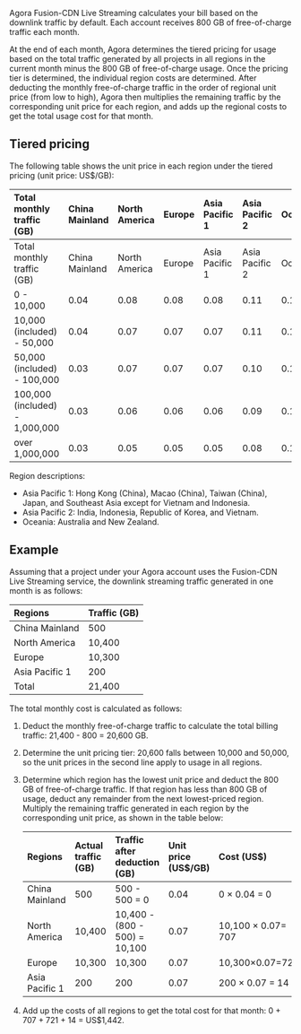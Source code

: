 Agora Fusion-CDN Live Streaming calculates your bill based on the downlink traffic by default. Each account receives 800 GB of free-of-charge traffic each month.

At the end of each month, Agora determines the tiered pricing for usage based on the total traffic generated by all projects in all regions in the current month minus the 800 GB of free-of-charge usage. Once the pricing tier is determined, the individual region costs are determined. After deducting the monthly free-of-charge traffic in the order of regional unit price (from low to high), Agora then multiplies the remaining traffic by the corresponding unit price for each region, and adds up the regional costs to get the total usage cost for that month.

## Tiered pricing

The following table shows the unit price in each region under the tiered pricing (unit price: US$/GB):

| Total monthly traffic (GB) | China Mainland | North America | Europe | Asia Pacific 1 | Asia Pacific 2 | Oceania | Middle East & Africa | South Africa |
| :----------------------- | :------- | :--- | :--- | :-------- | :-------- | :----- | :------- | :--- |
| Total monthly traffic (GB) | China Mainland | North America | Europe | Asia Pacific 1 | Asia Pacific 2 | Oceania | Middle East & Africa | South Africa |
| 0 - 10,000 | 0.04 | 0.08 | 0.08 | 0.08 | 0.11 | 0.15 | 0.11 | 0.11 |
| 10,000 (included) - 50,000 | 0.04 | 0.07 | 0.07 | 0.07 | 0.11 | 0.14 | 0.11 | 0.11 |
| 50,000 (included) - 100,000 | 0.03 | 0.07 | 0.07 | 0.07 | 0.10 | 0.13 | 0.10 | 0.10 |
| 100,000 (included) - 1,000,000 | 0.03 | 0.06 | 0.06 | 0.06 | 0.09 | 0.12 | 0.09 | 0.09 |
| over 1,000,000 | 0.03 | 0.05 | 0.05 | 0.05 | 0.08 | 0.10 | 0.08 | 0.08 |

Region descriptions:

- Asia Pacific 1: Hong Kong (China), Macao (China), Taiwan (China), Japan, and Southeast Asia except for Vietnam and Indonesia.
- Asia Pacific 2: India, Indonesia, Republic of Korea, and Vietnam.
- Oceania: Australia and New Zealand.

## Example

Assuming that a project under your Agora account uses the Fusion-CDN Live Streaming service, the downlink streaming traffic generated in one month is as follows:

| Regions | Traffic (GB) |
| :-------- | :--------- |
| China Mainland | 500 |
| North America | 10,400 |
| Europe | 10,300 |
| Asia Pacific 1 | 200 |
| Total | 21,400 |

The total monthly cost is calculated as follows:

1. Deduct the monthly free-of-charge traffic to calculate the total billing traffic: 21,400 - 800 = 20,600 GB.

2. Determine the unit pricing tier: 20,600 falls between 10,000 and 50,000, so the unit prices in the second line apply to usage in all regions.

3. Determine which region has the lowest unit price and deduct the 800 GB of free-of-charge traffic. If that region has less than 800 GB of usage, deduct any remainder from the next lowest-priced region. Multiply the remaining traffic generated in each region by the corresponding unit price, as shown in the table below:

   | Regions | Actual traffic (GB) | Traffic after deduction (GB) | Unit price (US$/GB) | Cost (US$) |
   | :-------- | :------------- | :---------------------------- | :------------ | :-------------------- |
   | China Mainland | 500 | 500 - 500 = 0 | 0.04 | 0 × 0.04 = 0 |
   | North America | 10,400 | 10,400 - (800 - 500) = 10,100 | 0.07 | 10,100 × 0.07= 707 |
   | Europe | 10,300 | 10,300 | 0.07 | 10,300×0.07=721 |
   | Asia Pacific 1 | 200 | 200 | 0.07 | 200 × 0.07 = 14 |

4. Add up the costs of all regions to get the total cost for that month: 0 + 707 + 721 + 14 = US$1,442.